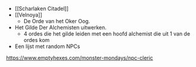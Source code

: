 
- [[Scharlaken Citadel]]
- [[Velnoya]]
	- De Orde van het Oker Oog.
- Het Gilde Der Alchemisten uitwerken.
	- 4 ordes die het gilde leiden met een hoofd alchemist die uit 1 van de ordes kom
- Een lijst met random NPCs


https://www.emptyhexes.com/monster-mondays/npc-cleric

